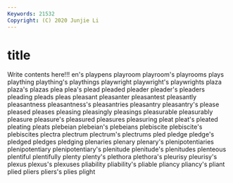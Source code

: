 ```yaml
---
Keywords: 21532
Copyright: (C) 2020 Junjie Li
---
```


# title

Write contents here!!!
en's 
playpens 
playroom 
playroom's 
playrooms 
plays 
plaything
plaything's 
playthings 
playwright 
playwright's 
playwrights 
plaza 
plaza's 
plazas 
plea 
plea's
plead 
pleaded 
pleader 
pleader's 
pleaders 
pleading 
pleads 
pleas 
pleasant 
pleasanter
pleasantest 
pleasantly 
pleasantness 
pleasantness's 
pleasantries 
pleasantry 
pleasantry's 
please 
pleased 
pleases
pleasing 
pleasingly 
pleasings 
pleasurable 
pleasurably 
pleasure 
pleasure's 
pleasured 
pleasures 
pleasuring
pleat 
pleat's 
pleated 
pleating 
pleats 
plebeian 
plebeian's 
plebeians 
plebiscite 
plebiscite's
plebiscites 
plectra 
plectrum 
plectrum's 
plectrums 
pled 
pledge 
pledge's 
pledged 
pledges
pledging 
plenaries 
plenary 
plenary's 
plenipotentiaries 
plenipotentiary 
plenipotentiary's 
plenitude 
plenitude's 
plenitudes
plenteous 
plentiful 
plentifully 
plenty 
plenty's 
plethora 
plethora's 
pleurisy 
pleurisy's 
plexus
plexus's 
plexuses 
pliability 
pliability's 
pliable 
pliancy 
pliancy's 
pliant 
plied 
pliers
pliers's 
plies 
plight 
